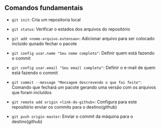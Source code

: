
## Comandos fundamentais

- `git init`: Cria um repositoria local

- `git status`: Verificar o estados dos arquivos do repositório

- `git add <nome-arquivo.extensao>`: Adicionar arquivo para ser colocado incluído qunado fechar o pacote

- `git config usar.name "Seu nome completo"`: Definir quem está fazendo o commit

- `git config usar.email "Seu email completo"`: Definir o e-mail de quem está fazendo o commit

- `git commit --message "Mensagem descrevendo o que foi feito"`: Comando que fechará um pacote gerando uma versão com os arquivos que foram incluídos

- `git remote add origin <link-do-github>`: Configura para este repositório enviar os commits para o destino(github)

- `git push origin master`: Enviar o commit da máquina para o destino(github)